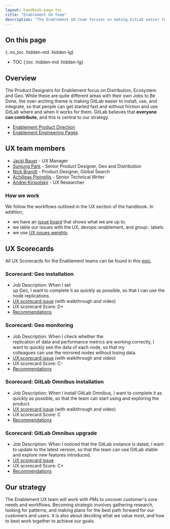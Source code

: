 ```yaml
---
layout: handbook-page-toc
title: "Enablement UX Team"
description: "The Enablement UX team focuses on making GitLab easier to install, use, and integrate, so that people can get started fast and without friction"
---
```


## On this page
{:.no_toc .hidden-md .hidden-lg}

- TOC
{:toc .hidden-md .hidden-lg}

## Overview
The Product Designers for Enablement focus on Distribution, Ecosystem and Geo. While these are quite different areas with their own Jobs to Be Done, the over-arching theme is making GitLab easier to install, use, and integrate, so that people can get started fast and without friction and use GitLab where and when it works for them. GitLab believes that **everyone can contribute**, and this is central to our strategy.

* [Enablement Product Direction](https://about.gitlab.com/direction/enablement/) 
* [Enablement Engineering Pages](/handbook/engineering/development/enablement/)

## UX team members

* [Jacki Bauer](/company/team/#jackib) - UX Manager
* [Sunjung Park](/company/team/#sunjungp) - Senior Product Designer, Geo and Distribution
* [Nick Brandt](/company/team/#nickbrandt) - Product Designer, Global Search
* [Achilleas Pipinellis](/company/team/#axil) - Senior Technical Writer
* [Andrej Kiripolský](/company/team/#akiripolsky) - UX Researcher

### How we work
We follow the workflows outlined in the UX section of the handbook. In addition,
* we have an [issue board](https://gitlab.com/groups/gitlab-org/-/boards/1254585?label_name[]=UX&label_name[]=devops%3A%3Aenablement) that shows what we are up to. 
* we lable our issues with the UX, devops::enablement, and group:: labels.
* we use [UX issues weights](/handbook/engineering/ux/ux-designer/#ux-issue-weights).

## UX Scorecards
All UX Scorecards for the Enablement teams can be found in this [epic](https://gitlab.com/groups/gitlab-org/-/epics/2166).

### Scorecard: Geo installation

- Job Description: When I set up Geo, I want to complete it as quickly as possible, so that I can use the node replications.
- [UX scorecard issue](https://gitlab.com/gitlab-org/gitlab-design/-/issues/731) (with walkthrough and video)
- UX scorecard Score: D+
- [Recommendations]( https://gitlab.com/gitlab-org/gitlab-design/-/issues/760)

### Scorecard: Geo monitoring

- Job Description: When I check whether the replication of data and performance metrics are working correctly, I want to quickly see the data of each node, so that my colleagues can use the mirrored nodes without losing data.
- [UX scorecard issue](https://gitlab.com/gitlab-org/gitlab-design/-/issues/772) (with walkthrough and video)
- UX scorecard Score: C-
- [Recommendations](https://gitlab.com/gitlab-org/gitlab-design/-/issues/773)

### Scorecard: GitLab Omnibus installation

- Job Description: When I install GitLab Omnibus, I want to complete it as quickly as possible, so that the team can start using and exploring the product.
- [UX scorecard issue](https://gitlab.com/gitlab-org/gitlab-design/-/issues/671) (with walkthrough and video)
- UX scorecard Score: C
- [Recommendations](https://gitlab.com/gitlab-org/gitlab-design/-/issues/679)

### Scorecard: GitLab Omnibus upgrade

- Job Description: When I noticed that the GitLab instance is dated, I want to update to the latest version, so that the team can use GitLab stable and explore new features introduced.
- [UX scorecard issue](https://gitlab.com/gitlab-org/gitlab-design/-/issues/673)
- UX scorecard Score: C+
- [Recommendations](https://gitlab.com/gitlab-org/gitlab-design/-/issues/684)

## Our strategy
The Enablement UX team will work with PMs to uncover customer's core needs and workflows. Becoming strategic involves gathering research, looking for patterns, and making plans for the best path forward for our customers and users. It is also about deciding what we value most, and how to best work together to achieve our goals.
